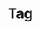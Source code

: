 ---
layout: pattern.njk
tags: 
    - legacy_components_fr
key: tag-legacy_fr
title: Tag
parent: legacy_components_fr
image: legacy/overview/tag.webp
keywords: 
order: 260
availablelanguages: 
    - de
    - en
---